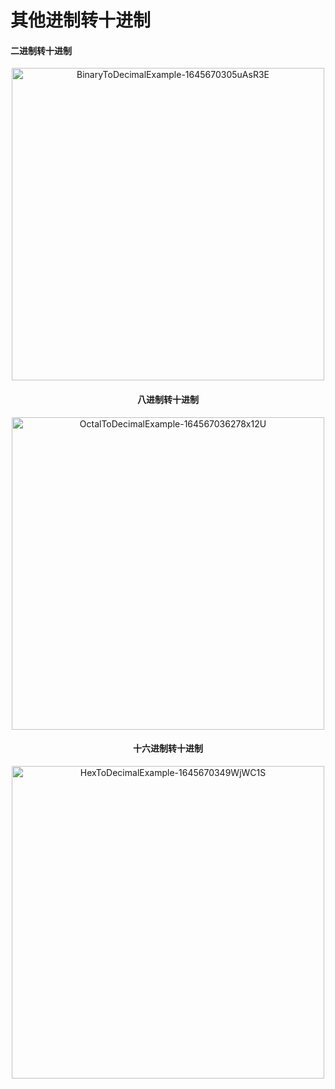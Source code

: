 # 其他进制转十进制

#### 二进制转十进制

<div align="center">
  <img alt="BinaryToDecimalExample-1645670305uAsR3E" width="500" src="http://blog-media.knowledge.ituknown.cn/BinaryConversion/ToDecimal/BinaryToDecimalExample-1645670305uAsR3E.png"
</div>

#### 八进制转十进制

<div align="center">
  <img alt="OctalToDecimalExample-164567036278x12U" width="500" src="http://blog-media.knowledge.ituknown.cn/BinaryConversion/ToDecimal/OctalToDecimalExample-164567036278x12U.png"
</div>

#### 十六进制转十进制

<div align="center">
<img alt="HexToDecimalExample-1645670349WjWC1S" width="500" src="http://blog-media.knowledge.ituknown.cn/BinaryConversion/ToDecimal/HexToDecimalExample-1645670349WjWC1S.png"
</div>
